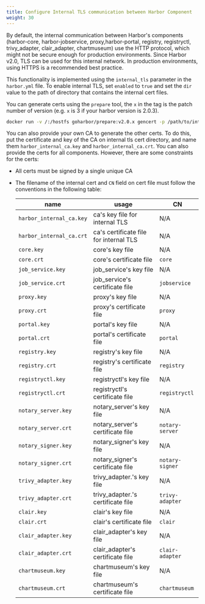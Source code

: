 ```yaml
---
title: Configure Internal TLS communication between Harbor Component
weight: 30
---
```


 By default, the internal communication between Harbor's components (harbor-core, harbor-jobservice, proxy,harbor-portal, registry, registryctl, trivy_adapter, clair_adapter, chartmuseum) use the HTTP protocol, which might not be secure enough for production environments. Since Harbor v2.0, TLS can be used for this internal network. In production environments, using HTTPS is a recommended best practice.

This functionality is implemented using the `internal_tls` parameter in the `harbor.yml` file. To enable internal TLS, set `enabled` to `true` and set the `dir` value to the path of directory that contains the internal cert files.

You can generate certs using the `prepare` tool, the `x` in the tag is the patch number of version (e.g. `x` is 3 if your harbor version is 2.0.3).
```bash
docker run -v /:/hostfs goharbor/prepare:v2.0.x gencert -p /path/to/internal/tls/cert
```

You can also provide your own CA to generate the other certs. To do this, put the certificate and key of the CA on internal tls cert directory, and name them `harbor_internal_ca.key` and `harbor_internal_ca.crt`.
You can also provide the certs for all components. However, there are some constraints for the certs:

* All certs must be signed by a single unique CA
* The filename of the internal cert and `CN` field on cert file must follow the conventions in the following table:

    |name|usage|CN|
    |---|---|---|
    |`harbor_internal_ca.key`| ca's key file for internal TLS | N/A |
    |`harbor_internal_ca.crt`| ca's certificate file for internal TLS | N/A |
    |`core.key`| core's key file | N/A |
    |`core.crt`| core's certificate file| `core` |
    |`job_service.key`| job_service's key file | N/A |
    |`job_service.crt`| job_service's certificate file| `jobservice` |
    |`proxy.key`| proxy's key file | N/A |
    |`proxy.crt`| proxy's certificate file| `proxy` |
    |`portal.key`| portal's key file | N/A |
    |`portal.crt`| portal's certificate file| `portal` |
    |`registry.key`| registry's key file | N/A |
    |`registry.crt`| registry's certificate file| `registry` |
    |`registryctl.key`| registryctl's key file | N/A |
    |`registryctl.crt`| registryctl's certificate file| `registryctl` |
    |`notary_server.key`| notary_server's key file | N/A |
    |`notary_server.crt`| notary_server's certificate file| `notary-server` |
    |`notary_signer.key`| notary_signer's key file | N/A |
    |`notary_signer.crt`| notary_signer's certificate file| `notary-signer` |
    |`trivy_adapter.key`| trivy_adapter.'s key file | N/A |
    |`trivy_adapter.crt`| trivy_adapter.'s certificate file| `trivy-adapter` |
    |`clair.key`| clair's key file | N/A |
    |`clair.crt`| clair's certificate file| `clair` |
    |`clair_adapter.key`| clair_adapter's key file | N/A |
    |`clair_adapter.crt`| clair_adapter's certificate file| `clair-adapter` |
    |`chartmuseum.key`| chartmuseum's key file | N/A |
    |`chartmuseum.crt`| chartmuseum's certificate file| `chartmuseum` |
